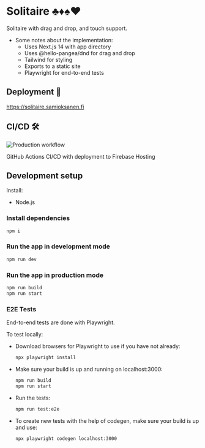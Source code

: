 # Solitaire ♣️♦️♠️♥️

Solitaire with drag and drop, and touch support.

-   Some notes about the implementation:
    -   Uses Next.js 14 with app directory
    -   Uses @hello-pangea/dnd for drag and drop
    -   Tailwind for styling
    -   Exports to a static site
    -   Playwright for end-to-end tests

## Deployment 🚚

https://solitaire.samioksanen.fi

## CI/CD 🛠

![Production workflow](https://github.com/SamiOksanen/solitaire/actions/workflows/firebase-hosting-merge.yml/badge.svg)

GitHub Actions CI/CD with deployment to Firebase Hosting

## Development setup

Install:

-   Node.js

### Install dependencies

```bash
npm i
```

### Run the app in development mode

```bash
npm run dev
```

### Run the app in production mode

```bash
npm run build
npm run start
```

### E2E Tests

End-to-end tests are done with Playwright.

To test locally:

-   Download browsers for Playwright to use if you have not already:
    ```bash
    npx playwright install
    ```
-   Make sure your build is up and running on localhost:3000:
    ```bash
    npm run build
    npm run start
    ```
-   Run the tests:

    ```bash
    npm run test:e2e
    ```

-   To create new tests with the help of codegen, make sure your build is up and use:
    ```bash
    npx playwright codegen localhost:3000
    ```
